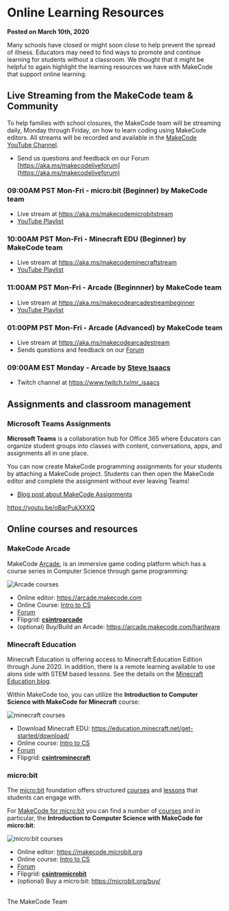 # Online Learning Resources

**Posted on March 10th, 2020**

Many schools have closed or might soon close to help prevent the spread of illness. Educators may need to find ways to promote and continue learning for students without a classroom. We thought that it might be helpful to again highlight the learning resources we have with MakeCode that support online learning.

## Live Streaming from the MakeCode team & Community

To help families with school closures, the MakeCode team will be streaming daily, Monday through Friday, 
on how to learn coding using MakeCode editors. All streams will be recorded and available in the [MakeCode YouTube Channel](https://www.youtube.com/channel/UCye7YlvFUUQ1dSy0WZZ1T_Q).

* Send us questions and feedback on our Forum [https://aka.ms/makecodeliveforum](https://aka.ms/makecodeliveforum)

### 09:00AM PST Mon-Fri - micro:bit (Beginner) by MakeCode team

* Live stream at https://aka.ms/makecodemicrobitstream
* [YouTube Playlist](https://www.youtube.com/playlist?list=PLMMBk9hE-SepocOwueEtTDyOPI_TBE9yC)

### 10:00AM PST Mon-Fri - Minecraft EDU (Beginner) by MakeCode team

* Live stream at https://aka.ms/makecodeminecraftstream
* [YouTube Playlist](https://www.youtube.com/playlist?list=PLMMBk9hE-Sep-xPDSqsdUCPcI6RXNwt4t)

### 11:00AM PST Mon-Fri - Arcade (Beginnner) by MakeCode team

* Live stream at https://aka.ms/makecodearcadestreambeginner
* [YouTube Playlist](https://www.youtube.com/playlist?list=PLMMBk9hE-Sep-xPDSqsdUCPcI6RXNwt4t)

### 01:00PM PST Mon-Fri - Arcade (Advanced) by MakeCode team

* Live stream at https://aka.ms/makecodearcadestream
* Sends questions and feedback on our [Forum](https://forum.makecode.com/t/news-remote-learning-with-the-makecode-team/1399)

### 09:00AM EST Monday - Arcade by [Steve Isaacs](https://twitter.com/mr_isaacs)

* Twitch channel at https://www.twitch.tv/mr_isaacs

## Assignments and classroom management

### Microsoft Teams Assignments

**Microsoft Teams** is a collaboration hub for Office 365 where Educators can organize student groups into classes with content, conversations, apps, and assignments all in one place.

You can now create MakeCode programming assignments for your students by attaching a MakeCode project. Students can then open the MakeCode editor and complete the assignment without ever leaving Teams!

* [Blog post about MakeCode Assignments](https://www.microsoft.com/en-us/education/products/teams/default.aspx)

https://youtu.be/oBarPukXXXQ

## Online courses and resources

### MakeCode Arcade

MakeCode [Arcade]( https://arcade.makecode.com), is an immersive game coding platform which has a course series in Computer Science through game programming:

![Arcade courses](/static/blog/remote-learning/arcade-courses.jpg)

* Online editor: https://arcade.makecode.com
* Online Course: [Intro to CS](https://arcade.makecode.com/courses/csintro)
* [Forum](https://forum.makecode.com/c/Share-your-Arcade-projects-here/5)
* Flipgrid: **[csintroarcade](https://flipgrid.com/csintroarcade)**
* (optional) Buy/Build an Arcade: https://arcade.makecode.com/hardware

### Minecraft Education

Minecraft Education is offering access to Minecraft:Education Edition through June 2020. In addition, there is a remote learning available to use alons side with STEM based lessons. See the details on the [Minecraft Education blog](https://education.minecraft.net/blog/microsoft-extends-access-to-minecraft-education-edition-and-resources-to-support-remote-learning/).

Within MakeCode too, you can utilize the **Introduction to Computer Science with MakeCode for Minecraft** course:

![minecraft courses](/static/blog/remote-learning/minecraft-courses.jpg)

* Download Minecraft EDU: https://education.minecraft.net/get-started/download/ 
* Online course: [Intro to CS](https://minecraft.makecode.com/courses/csintro)
* [Forum](https://forum.makecode.com/c/Discussion-around-MakeCode-for-Minecraft/12)
* Flipgrid: **[csintrominecraft](https://flipgrid.com/csintrominecraft)**

### micro:bit

The [micro:bit](https://microbit.org) foundation offers structured [courses](https://classroom.microbit.org/) and [lessons](https://microbit.org/lessons/) that students can engage with.

For [MakeCode for micro:bit](https://makecode.microbit.org) you can find a number of [courses](https://makecode.microbit.org/courses) and in particular, the **Introduction to Computer Science with MakeCode for micro:bit**:

![micro:bit courses](/static/blog/remote-learning/microbit-courses.jpg)

* Online editor: https://makecode.microbit.org
* Online course: [Intro to CS](https://makecode.microbit.org/courses/csintro)
* [Forum](https://forum.makecode.com/c/microbit/11)
* Flipgrid: **[csintromicrobit](https://flipgrid.com/csintromicrobit)**
* (optional) Buy a micro:bit: https://microbit.org/buy/

<br/>
The MakeCode Team 
